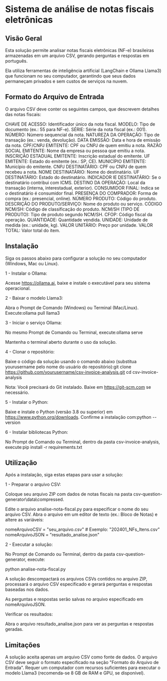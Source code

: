 # Sistema de análise de notas fiscais eletrônicas

## Visão Geral
Esta solução permite analisar notas fiscais eletrônicas (NF-e) brasileiras armazenadas em um arquivo CSV, gerando perguntas e respostas em português. 

Ela utiliza ferramentas de inteligência artificial (LangChain e Ollama Llama3) que funcionam no seu computador, garantindo que seus dados permaneçam privados e sem custos de serviços na nuvem.

## Formato do Arquivo de Entrada

O arquivo CSV deve conter os seguintes campos, que descrevem detalhes das notas fiscais:

CHAVE DE ACESSO: Identificador único da nota fiscal.
MODELO: Tipo de documento (ex.: 55 para NF-e).
SÉRIE: Série da nota fiscal (ex.: 001).
NÚMERO: Número sequencial da nota.
NATUREZA DA OPERAÇÃO: Tipo de transação (ex.: venda, devolução).
DATA EMISSÃO: Data e hora de emissão da nota.
CPF/CNPJ EMITENTE: CPF ou CNPJ de quem emitiu a nota.
RAZÃO SOCIAL EMITENTE: Nome da empresa ou pessoa que emitiu a nota.
INSCRIÇÃO ESTADUAL EMITENTE: Inscrição estadual do emitente.
UF EMITENTE: Estado do emitente (ex.: SP, CE).
MUNICÍPIO EMITENTE: Município do emitente.
CNPJ DESTINATÁRIO: CPF ou CNPJ de quem recebeu a nota.
NOME DESTINATÁRIO: Nome do destinatário.
UF DESTINATÁRIO: Estado do destinatário.
INDICADOR IE DESTINATÁRIO: Se o destinatário contribui com ICMS.
DESTINO DA OPERAÇÃO: Local da transação (interna, interestadual, exterior).
CONSUMIDOR FINAL: Indica se o destinatário é consumidor final.
PRESENÇA DO COMPRADOR: Forma de compra (ex.: presencial, online).
NÚMERO PRODUTO: Código do produto.
DESCRIÇÃO DO PRODUTO/SERVIÇO: Nome do produto ou serviço.
CÓDIGO NCM/SH: Código de classificação do produto.
NCM/SH (TIPO DE PRODUTO): Tipo de produto segundo NCM/SH.
CFOP: Código fiscal da operação.
QUANTIDADE: Quantidade vendida.
UNIDADE: Unidade de medida (ex.: unidade, kg).
VALOR UNITÁRIO: Preço por unidade.
VALOR TOTAL: Valor total do item.

## Instalação

Siga os passos abaixo para configurar a solução no seu computador (Windows, Mac ou Linux).

1 - Instalar o Ollama:

Acesse https://ollama.ai, baixe e instale o executável para seu sistema operacional.


2 - Baixar o modelo Llama3:

Abra o Prompt de Comando (Windows) ou Terminal (Mac/Linux).
Execute:ollama pull llama3

3 - Iniciar o serviço Ollama:

No mesmo Prompt de Comando ou Terminal, execute:ollama serve


Mantenha o terminal aberto durante o uso da solução.


4 - Clonar o repositório:

Baixe o código da solução usando o comando abaixo (substitua yourusername pelo nome do usuário do repositório):git clone https://github.com/yourusername/csv-invoice-analysis.git
cd csv-invoice-analysis


Nota: Você precisará do Git instalado. Baixe em https://git-scm.com se necessário.


5 - Instalar o Python:

Baixe e instale o Python (versão 3.8 ou superior) em https://www.python.org/downloads.
Confirme a instalação com:python --version


6 - Instalar bibliotecas Python:

No Prompt de Comando ou Terminal, dentro da pasta csv-invoice-analysis, execute:pip install -r requirements.txt



## Utilização

Após a instalação, siga estas etapas para usar a solução:

1 - Preparar o arquivo CSV:

Coloque seu arquivo ZIP com dados de notas fiscais na pasta csv-question-generator\data\compressed.

Edite o arquivo analise-nota-fiscal.py para especificar o nome do seu arquivo CSV. 
Abra o arquivo em um editor de texto (ex.: Bloco de Notas) e altere as variáveis:

   nomeArquivoCSV = "seu_arquivo.csv"  # Exemplo: "202401_NFs_Itens.csv"
   nomeArquivoJSON = "resultado_analise.json"




2 - Executar a solução:

No Prompt de Comando ou Terminal, dentro da pasta csv-question-generator, execute:
   
   python analise-nota-fiscal.py


A solução descompactará os arquivos CSVs contidos no arquivo ZIP, processará o arquivo CSV especificado e gerará perguntas e respostas baseadas nos dados.

As perguntas e respostas serão salvas no arquivo especificado em nomeArquivoJSON.


Verificar os resultados:

Abra o arquivo resultado_analise.json para ver as perguntas e respostas geradas.



## Limitações

A solução aceita apenas um arquivo CSV como fonte de dados.
O arquivo CSV deve seguir o formato especificado na seção "Formato do Arquivo de Entrada".
Requer um computador com recursos suficientes para executar o modelo Llama3 (recomenda-se 8 GB de RAM e GPU, se disponível).


